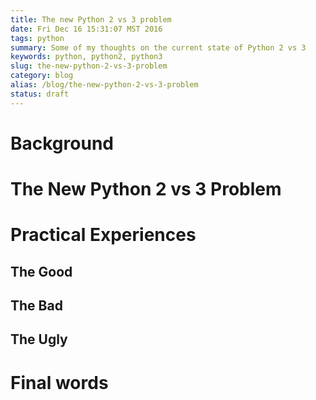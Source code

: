 ```yaml
---
title: The new Python 2 vs 3 problem
date: Fri Dec 16 15:31:07 MST 2016
tags: python
summary: Some of my thoughts on the current state of Python 2 vs 3
keywords: python, python2, python3
slug: the-new-python-2-vs-3-problem
category: blog
alias: /blog/the-new-python-2-vs-3-problem
status: draft
---
```


# Background

# The New Python 2 vs 3 Problem


# Practical Experiences

## The Good

## The Bad

## The Ugly

# Final words


